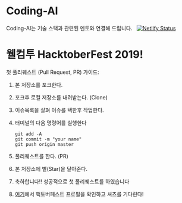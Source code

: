 # Coding-AI 
Coding-AI는 기술 스택과 관련된 멘토와 연결해 드립니다. &nbsp; [![Netlify Status](https://api.netlify.com/api/v1/badges/1355ea63-470d-4f37-987e-af334ab16432/deploy-status)](https://app.netlify.com/sites/mentors/deploys)


# 웰컴투 HacktoberFest 2019!
첫 풀리퀘스트 (Pull Request, PR) 가이드:

1. 본 저장소를 포크한다.

2. 포크후 로컬 저장소를 내려받는다. (Clone)

3. 이슈목록을 살펴 이슈를 택한후 작업한다.

4. 터미널의 다음 명령어를 실행한다
    ```
    git add -A
    git commit -m "your name"
    git push origin master
    ```

5. 풀리퀘스트를 한다. (PR)

6. 본 저장소에 별(Star)을 달아준다.

7.  축하합니다!! 성공적으로 첫 풀리퀘스트를 하였습니다

8.  [여기](https://hacktoberfest.digitalocean.com/profile)에서 핵토버페스트 프로필을 확인하고 셔츠를 기다린다!